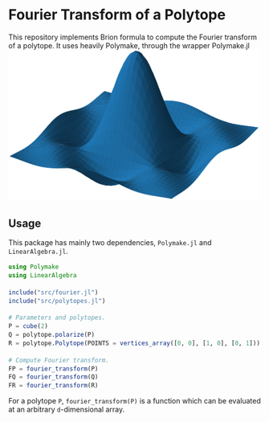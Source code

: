 # Fourier Transform of a Polytope

This repository implements Brion formula to compute the Fourier transform of a polytope.
It uses heavily Polymake, through the wrapper Polymake.jl
<img src="assets/fourier_cube.png" alt="drawing" width="500"/>

## Usage
This package has mainly two dependencies, `Polymake.jl` and `LinearAlgebra.jl`.
```julia
using Polymake
using LinearAlgebra

include("src/fourier.jl")
include("src/polytopes.jl")

# Parameters and polytopes.
P = cube(2)
Q = polytope.polarize(P)
R = polytope.Polytope(POINTS = vertices_array([0, 0], [1, 0], [0, 1]))

# Compute Fourier transform.
FP = fourier_transform(P)
FQ = fourier_transform(Q)
FR = fourier_transform(R)
```
For a polytope `P`, `fourier_transform(P)` is a function which can be evaluated at an arbitrary `d`-dimensional array.
